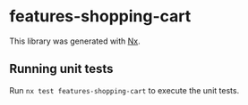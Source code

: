 # features-shopping-cart

This library was generated with [Nx](https://nx.dev).

## Running unit tests

Run `nx test features-shopping-cart` to execute the unit tests.
